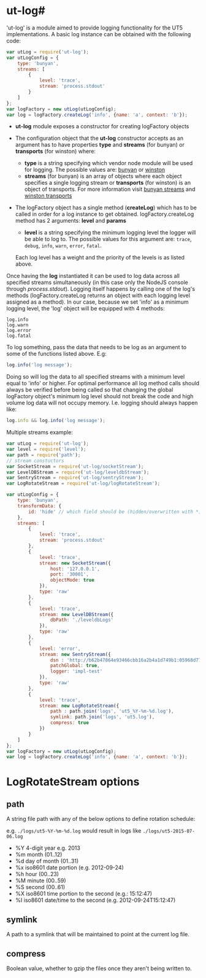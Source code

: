
# ut-log#

'ut-log' is a module aimed to provide logging functionality for the UT5 implementations.
A basic log instance can be obtained with the following code:

```js
var utLog = require('ut-log');
var utLogConfig = {
    type: 'bunyan',
    streams: [
        {
            level: 'trace',
            stream: 'process.stdout'
        }
    ]
};
var logFactory = new utLog(utLogConfig);
var log = logFactory.createLog('info', {name: 'a', context: 'b'});
```

- **ut-log** module exposes a constructor for creating logFactory objects

- The configuration object that the **ut-log** constructor accepts as an argument has to have properties **type** and **streams** (for bunyan) or **transports** (for winston) where:
    -  **type** is a string specifying which vendor node module will be used for logging. The possible values are: [bunyan](https://github.com/trentm/node-bunyan) or [winston](https://github.com/winstonjs/winston)
    - **streams** (for bunyan) is an array of objects where each object specifies a single logging stream or **transports** (for winston) is an object of transports.
    For more information visit [bunyan streams](https://github.com/trentm/node-bunyan#streams) and [winston transports](https://github.com/winstonjs/winston#working-with-transports)

- The logFactory object has a single method (**createLog**) which has to be called in order for a log instance to get obtained. logFactory.createLog method has 2 arguments: **level** and **params**
    -  **level** is a string specifying the minimum logging level the logger will be able to log to.  The possible values for this argument are: `trace`, `debug`, `info`, `warn`, `error`, `fatal`.

    Each log level has a weight and the priority of the levels is as listed above.

Once having the **log** instantiated it can be used to log data across all specified streams simultaneously (in this case only the NodeJS console through *process.stdout*). Logging itself happens by calling one of the log's methods (logFactory.createLog returns an object with each logging level assigned as a method). In our case, because we set 'info' as a minimum logging level,  the 'log' object will be equipped with 4 methods:

    log.info
    log.warn
    log.error
    log.fatal

To log something, pass the data that needs to be log as an argument to some of the functions listed above. E.g:
```js
log.info('log message');
```
Doing so will log the data to all specified streams with a minimum level equal to 'info' or higher.
For optimal performance all log method calls should always be verified before being called so that changing the global logFactory object's minimum log level should not break the code and high volume log data will not occupy memory.
I.e. logging should always happen like:
```js
log.info && log.info('log message');
```

Multiple streams example:
```js
var utLog = require('ut-log');
var level = require('level');
var path = require('path');
// stream constuctors
var SocketStream = require('ut-log/socketStream');
var LevelDBStream = require('ut-log/leveldbStream');
var SentryStream = require('ut-log/sentryStream');
var LogRotateStream = require('ut-log/logRotateStream');

var utLogConfig = {
    type: 'bunyan',
    transformData: {
        id: 'hide' // which field should be (hidden/overwritten with *) value from log
    },
    streams: [
        {
            level: 'trace',
            stream: 'process.stdout'
        },
        {
		    level: 'trace',
		    stream: new SocketStream({
                host: '127.0.0.1',
                port: '30001',
                objectMode: true
            }),
		    type: 'raw'
		},
		{
		    level: 'trace',
		    stream: new LevelDBStream({
				dbPath: './leveldbLogs'
			}),
		    type: 'raw'
		},
		{
		    level: 'error',
		    stream: new SentryStream({
                dsn : 'http://b62b47864e93466cbb16a2b4a1d749b1:05968d770cdf4f8f8f09985d95ea9911@sentry.softwaregroup-bg.com:49161/2',
                patchGlobal: true,
                logger: 'impl-test'
            }),
		    type: 'raw'
		},
		{
		    level: 'trace',
		    stream: new LogRotateStream({
			    path : path.join('logs', 'ut5_%Y-%m-%d.log'),
                symlink: path.join('logs', 'ut5.log'),
                compress: true
		    })
		}
    ]
};
var logFactory = new utLog(utLogConfig);
var log = logFactory.createLog('info', {name: 'a', context: 'b'});
```


LogRotateStream options
=======================

path
----
A string file path with any of the below options to define rotation schedule:

e.g. `./logs/ut5-%Y-%m-%d.log` would result in logs like `./logs/ut5-2015-07-06.log`

  * %Y 4-digit year e.g. 2013
  * %m month (01..12)
  * %d day of month (01..31)
  * %x iso8601 date portion (e.g. 2012-09-24)
  * %h hour (00..23)
  * %M minute (00..59)
  * %S second (00..61)
  * %X iso8601 time portion to the second (e.g.: 15:12:47)
  * %I iso8601 date/time to the second (e.g. 2012-09-24T15:12:47)

symlink
-------

A path to a symlink that will be maintained to point at the current log file.

compress
--------

Boolean value, whether to gzip the files once they aren't being written to.
